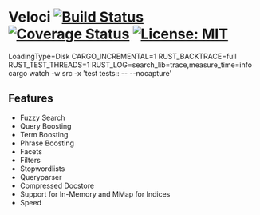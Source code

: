 # Veloci [![Build Status](https://travis-ci.org/PSeitz/native_search.svg?branch=master)](https://travis-ci.org/PSeitz/native_search) [![Coverage Status](https://coveralls.io/repos/github/PSeitz/native_search/badge.svg?branch=master)](https://coveralls.io/github/PSeitz/native_search?branch=master) [![License: MIT](https://img.shields.io/badge/License-MIT-yellow.svg)](https://opensource.org/licenses/MIT)

LoadingType=Disk CARGO_INCREMENTAL=1 RUST_BACKTRACE=full RUST_TEST_THREADS=1 RUST_LOG=search_lib=trace,measure_time=info cargo watch -w src -x 'test tests::  -- --nocapture'


## Features

- Fuzzy Search
- Query Boosting
- Term Boosting
- Phrase Boosting
- Facets
- Filters
- Stopwordlists
- Queryparser
- Compressed Docstore
- Support for In-Memory and MMap for Indices
- Speed
